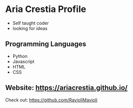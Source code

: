 # Aria Crestia Profile
- Self taught coder
- looking for ideas

## Programming Languages
- Python
- Javascript
- HTML
- CSS

## Website: https://ariacrestia.github.io/

Check out: https://github.com/RavioliMavioli

<!---
AriaCrestia/AriaCrestia is a ✨ special ✨ repository because its `README.md` (this file) appears on your GitHub profile.
You can click the Preview link to take a look at your changes.
--->
